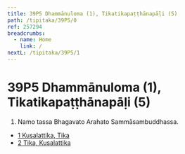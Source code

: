 ```yaml
---
title: 39P5 Dhammānuloma (1), Tikatikapaṭṭhānapāḷi (5)
path: /tipitaka/39P5/0
ref: 257294
breadcrumbs:
  - name: Home
    link: /
nextL: /tipitaka/39P5/1
---
```


# 39P5 Dhammānuloma (1), Tikatikapaṭṭhānapāḷi (5)

1. Namo tassa Bhagavato Arahato Sammāsambuddhassa.

* [1 Kusalattika, Tika](/tipitaka/39P5/1)
* [2 Tika, Kusalattika](/tipitaka/39P5/2)


